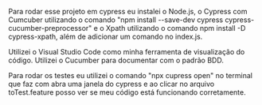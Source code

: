 Para rodar esse projeto em cypress eu instalei o Node.js, o Cypress com Cumcuber utilizando o comando "npm install --save-dev cypress cypress-cucumber-preprocessor" e o Xpath utilizando o comando npm install -D cypress-xpath, além de adicionar um comando no index.js.

Utilizei o Visual Studio Code como minha ferramenta de visualização do código.
Utilizei o Cucumber para documentar com o padrão BDD.

Para rodar os testes eu utilizei o comando "npx cupress open" no terminal que faz com abra uma janela do cypress e ao clicar no arquivo toTest.feature posso ver se meu código está funcionando corretamente.